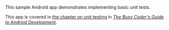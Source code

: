 This sample Android app demonstrates
implementing basic unit tests.

This app is covered in 
[the chapter on unit testing](https://commonsware.com/Android/previews/unit-testing)
in [*The Busy Coder's Guide to Android Development*](https://commonsware.com/Android/).

